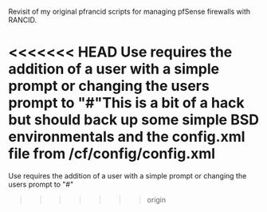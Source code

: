 Revisit of my original pfrancid scripts for managing pfSense firewalls with RANCID.

<<<<<<< HEAD
Use requires the addition of a user with a simple prompt or changing the users prompt to "#"This is a bit of a hack but should back up some simple BSD environmentals and the config.xml file from /cf/config/config.xml
=======
Use requires the addition of a user with a simple prompt or changing the users prompt to "#"
>>>>>>> origin
